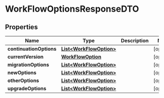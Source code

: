 

# WorkFlowOptionsResponseDTO


## Properties

| Name | Type | Description | Notes |
|------------ | ------------- | ------------- | -------------|
|**continuationOptions** | [**List&lt;WorkFlowOption&gt;**](WorkFlowOption.md) |  |  [optional] |
|**currentVersion** | [**WorkFlowOption**](WorkFlowOption.md) |  |  [optional] |
|**migrationOptions** | [**List&lt;WorkFlowOption&gt;**](WorkFlowOption.md) |  |  [optional] |
|**newOptions** | [**List&lt;WorkFlowOption&gt;**](WorkFlowOption.md) |  |  [optional] |
|**otherOptions** | [**List&lt;WorkFlowOption&gt;**](WorkFlowOption.md) |  |  [optional] |
|**upgradeOptions** | [**List&lt;WorkFlowOption&gt;**](WorkFlowOption.md) |  |  [optional] |



